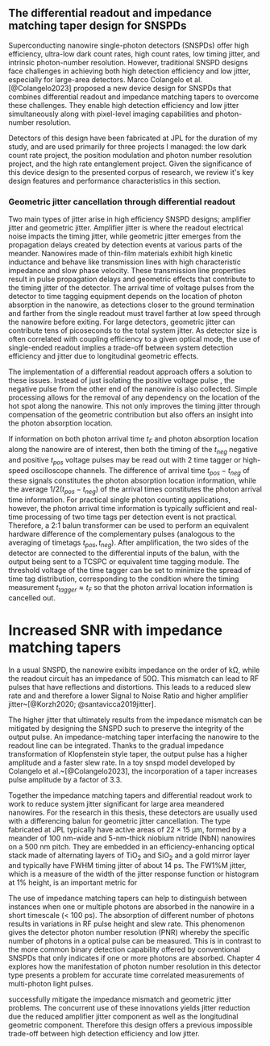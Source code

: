 ## The differential readout and impedance matching taper design for SNSPDs

Superconducting nanowire single-photon detectors (SNSPDs) offer high efficiency, ultra-low dark count rates, high count rates, low timing jitter, and intrinsic photon-number resolution. However, traditional SNSPD designs face challenges in achieving both high detection efficiency and low jitter, especially for large-area detectors. Marco Colangelo et al. [@Colangelo2023] proposed a new device design for SNSPDs that combines differential readout and impedance matching tapers to overcome these challenges. They enable high detection efficiency and low jitter simultaneously along with pixel-level imaging capabilities and photon-number resolution.

Detectors of this design have been fabricated at JPL for the duration of my study, and are used primarily for three projects I managed: the low dark count rate project, the position modulation and photon number resolution project, and the high rate entanglement project. Given the significance of this device design to the presented corpus of research, we review it's key design features and performance characteristics in this section.

### Geometric jitter cancellation through differential readout

Two main types of jitter arise in high efficiency SNSPD designs; amplifier jitter and geometric jitter. Amplifier jitter is where the readout electrical noise impacts the timing jitter, while geometric jitter emerges from the propagation delays created by detection events at various parts of the meander. Nanowires made of thin-film materials exhibit high kinetic inductance and behave like transmission lines with high characteristic impedance and slow phase velocity. These transmission line properties result in pulse propagation delays and geometric effects that contribute to the timing jitter of the detector.  The arrival time of voltage pulses from the detector to time tagging equipment depends on the location of photon absorption in the nanowire, as detections closer to the ground termination and farther from the single readout must travel farther at low speed through the nanowire before exiting. For large detectors, geometric jitter can contribute tens of picoseconds to the total system jitter. As detector size is often correlated with coupling efficiency to a given optical mode, the use of single-ended readout implies a trade-off between system detection efficiency and jitter due to longitudinal geometric effects.

The implementation of a differential readout approach offers a solution to these issues. Instead of just isolating the positive voltage pulse , the negative pulse from the other end of the nanowire is also collected. Simple processing allows for the removal of any dependency on the location of the hot spot along the nanowire. This not only improves the timing jitter through compensation of the geometric contribution but also offers an insight into the photon absorption location.

If information on both photon arrival time $t_F$ and photon absorption location along the nanowire are of interest, then both the timing of the  $t_{neg}$ negative and positive $t_{pos}$ voltage pulses may be read out with 2 time tagger or high-speed oscilloscope channels. The difference of arrival time $t_{pos} - t_{neg}$ of these signals constitutes the photon absorption location information, while the average $1/2(t_{pos} - t_{neg})$ of the arrival times constitutes the photon arrival time information. For practical single photon counting applications, however, the photon arrival time information is typically sufficient and real-time processing of two time tags per detection event is not practical. Therefore, a 2:1 balun transformer can be used to perform an equivalent hardware difference of the complementary pulses (analogous to the averaging of timetags $t_{pos}, t_{neg}$). After amplification, the two sides of the detector are connected to the differential inputs of the balun, with the output being sent to a TCSPC or equivalent time tagging module. The threshold voltage of the time tagger can be set to minimize the spread of time tag distribution, corresponding to the condition where the timing measurement $t_{tagger} \approx t_F$ so that the photon arrival location information is cancelled out. 

# Increased SNR with impedance matching tapers

In a usual SNSPD, the nanowire exibits impedance on the order of $\mathrm{k\Omega}$, while the readout circuit has an impedance of $50\mathrm{\Omega}$. This mismatch can lead to RF pulses that have reflections and distortions. This leads to a reduced slew rate and and therefore a lower Signal to Noise Ratio and higher amplifier jitter~[@Korzh2020; @santavicca2019jitter].

The higher jitter that ultimately results from the impedance mismatch can be mitigated by designing the SNSPD such to preserve the integrity of the output pulse. An impedance-matching taper interfacing the nanowire to the readout line can be integrated. Thanks to the gradual impedance transformation of Klopfenstein style taper, the output pulse has a higher amplitude and a faster slew rate. In a toy snspd model developed by Colangelo et al.~[@Colangelo2023], the incorporation of a taper increases pulse amplitude by a factor of 3.3. 


Together the impedance matching tapers and differential readout work to work to reduce system jitter significant for large area meandered nanowires. For the research in this thesis, these detectors are usually used with a differencing balun for geometric jitter cancellation. The type fabricated at JPL typically have active areas of $22 \times 15  \ \mathrm{\upmu m}$, formed by a meander of 100 nm-wide and 5-nm-thick niobium nitride (NbN) nanowires on a 500 nm pitch. They are embedded in an efficiency-enhancing optical stack made of alternating layers of TiO$_2$ and SiO$_2$ and a gold mirror layer and typically have FWHM timing jitter of about 14 ps. The FW1%M jitter, which is a measure of the width of the jitter response function or histogram at 1% height, is an important metric for 

The use of impedance matching tapers can help to distinguish between instances when one or multiple photons are absorbed in the nanowire in a short timescale (< 100 ps). The absorption of different number of photons results in variations in RF pulse height and slew rate. This phenomenon gives the detector photon number resolution (PNR) whereby the specific number of photons in a optical pulse can be measured. This is in contrast to the more common binary detection capability offered by conventional SNSPDs that only indicates if one or more photons are absorbed. Chapter 4 explores how the manifestation of photon number resolution in this detector type presents a problem for accurate time correlated measurements of multi-photon light pulses. 



successfully mitigate the impedance mismatch and geometric jitter problems. The concurrent use of these innovations yields jitter reduction due the reduced amplifier jitter component as well as the longitudinal geometric component. Therefore this design offers a previous impossible trade-off between high detection efficiency and low jitter. 



